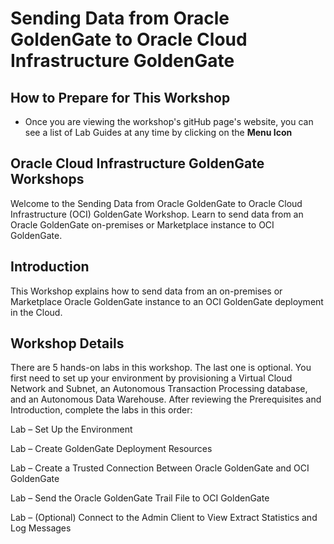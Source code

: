 # Sending Data from Oracle GoldenGate to Oracle Cloud Infrastructure GoldenGate


## How to Prepare for This Workshop

- Once you are viewing the workshop's gitHub page's website, you can see a list of Lab Guides at any time by clicking on the **Menu Icon**

## Oracle Cloud Infrastructure GoldenGate Workshops

Welcome to the Sending Data from Oracle GoldenGate to Oracle Cloud Infrastructure (OCI) GoldenGate Workshop. Learn to send data from an Oracle GoldenGate on-premises or Marketplace instance to OCI GoldenGate.

## Introduction

This Workshop explains how to send data from an on-premises or Marketplace Oracle GoldenGate instance to an OCI GoldenGate deployment in the Cloud.


## Workshop Details

There are 5 hands-on labs in this workshop. The last one is optional. You first need to set up your environment by provisioning a Virtual Cloud Network and Subnet, an Autonomous Transaction Processing database, and an Autonomous Data Warehouse. After reviewing the Prerequisites and Introduction, complete the labs in this order:

Lab  –   Set Up the Environment

Lab   –  Create GoldenGate Deployment Resources

Lab   –  Create a Trusted Connection Between Oracle GoldenGate and OCI GoldenGate

Lab   –  Send the Oracle GoldenGate Trail File to OCI GoldenGate

Lab   –  (Optional) Connect to the Admin Client to View Extract Statistics and Log Messages
